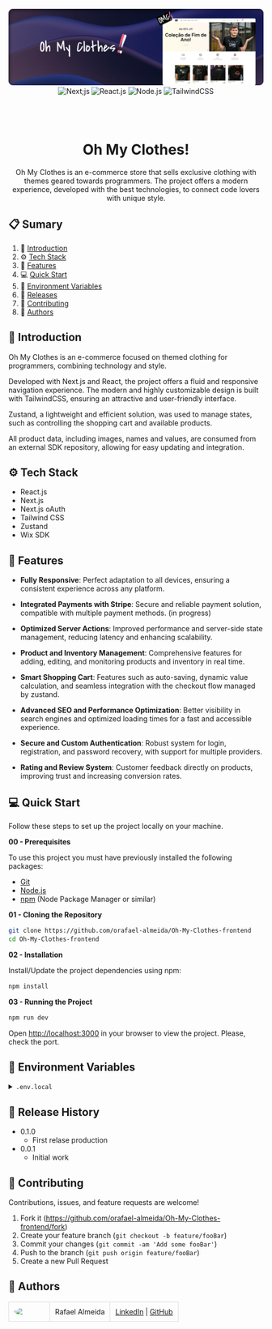 <div align="center">
  <br />
    <a href="#" target="_blank">
      <img src="https://github.com/orafael-almeida/Oh-My-Clothes-frontend/blob/main/public/omc-readme.png?raw=true" alt="Project Banner">
    </a>
  <br />

  <div>
    <img src="https://img.shields.io/badge/-Next_JS-black?style=for-the-badge&logoColor=white&logo=next.js&color=black" alt="Next;js" />
    <img src="https://img.shields.io/badge/-React_JS-black?style=for-the-badge&logoColor=white&logo=react&color=61DAFB" alt="React.js" />
    <img src="https://img.shields.io/badge/-Wix_SDK-black?style=for-the-badge&logoColor=white&logo=wix&color=black" alt="Node.js" />
    <img src="https://img.shields.io/badge/-Tailwind_CSS-black?style=for-the-badge&logoColor=white&logo=tailwindcss&color=06B6D4" alt="TailwindCSS" />
  </div>
<br/><br/></br>
 
  <h1 align="center">Oh My Clothes!</h1>

   <div align="center">
     Oh My Clothes is an e-commerce store that sells exclusive clothing with themes geared towards programmers. The project offers a modern experience, developed with the best technologies, to connect code lovers with unique style.
    </div>
</div>

## 📋 <a name="table">Sumary</a>

1. 🚀 [Introduction](#introduction)
2. ⚙️ [Tech Stack](#tech-stack)
3. 🔋 [Features](#features)
4. 💻 [Quick Start](#quick-start)
5. 💾 [Environment Variables](#envs)
6. 📅 [Releases](#versions)
7. 🤝 [Contributing](#contributing)
8. 👥 [Authors](#authors)




## <a name="introduction">🚀 Introduction</a>

Oh My Clothes is an e-commerce focused on themed clothing for programmers, combining technology and style. 

Developed with Next.js and React, the project offers a fluid and responsive navigation experience. The modern and highly customizable design is built with TailwindCSS, ensuring an attractive and user-friendly interface.

Zustand, a lightweight and efficient solution, was used to manage states, such as controlling the shopping cart and available products. 

All product data, including images, names and values, are consumed from an external SDK repository, allowing for easy updating and integration.


## <a name="tech-stack">⚙️ Tech Stack</a>

- React.js
- Next.js
- Next.js oAuth
- Tailwind CSS
- Zustand
- Wix SDK

## <a name="features">🔋 Features</a>

- **Fully Responsive**: Perfect adaptation to all devices, ensuring a consistent experience across any platform.

- **Integrated Payments with Stripe**: Secure and reliable payment solution, compatible with multiple payment methods. (in progress)

- **Optimized Server Actions**: Improved performance and server-side state management, reducing latency and enhancing scalability.

- **Product and Inventory Management**: Comprehensive features for adding, editing, and monitoring products and inventory in real time.

- **Smart Shopping Cart**: Features such as auto-saving, dynamic value calculation, and seamless integration with the checkout flow managed by zustand.

- **Advanced SEO and Performance Optimization**: Better visibility in search engines and optimized loading times for a fast and accessible experience.

- **Secure and Custom Authentication**: Robust system for login, registration, and password recovery, with support for multiple providers.

- **Rating and Review System**: Customer feedback directly on products, improving trust and increasing conversion rates.


## <a name="quick-start">💻 Quick Start</a>

Follow these steps to set up the project locally on your machine.

**00 - Prerequisites**

To use this project you must have previously installed the following packages:

- [Git](https://git-scm.com/)
- [Node.js](https://nodejs.org/en)
- [npm](https://www.npmjs.com/) (Node Package Manager or similar)

**01 - Cloning the Repository**

```bash
git clone https://github.com/orafael-almeida/Oh-My-Clothes-frontend
cd Oh-My-Clothes-frontend
```

**02 - Installation**

Install/Update the project dependencies using npm:

```bash
npm install
```

**03 - Running the Project**

```bash
npm run dev
```

Open [http://localhost:3000](http://localhost:3000) in your browser to view the project.
Please, check the port.

## <a name="envs">💾 Environment Variables</a>

<details>
<summary><code>.env.local</code></summary>

```
# Private Client ID provided by Wix SDK
NEXT_PUBLIC_WIX_CLIENT_ID=

# Featured products ID
FEATURED_PRODUCTS_CATEGORY_ID=

# New products ID
NEW_PRODUCTS_CATEGORY_ID=

# AppId provided by Wix SDK documentation(addToCurrentCart)
NEXT_PUBLIC_WIX_APP_ID=

```

</details>



## <a name="versions">📅 Release History</a>



* 0.1.0
    * First relase production
* 0.0.1
    * Initial work

## <a name="contributing">🤝 Contributing</a>

Contributions, issues, and feature requests are welcome!

1. Fork it (<https://github.com/orafael-almeida/Oh-My-Clothes-frontend/fork>)
2. Create your feature branch (`git checkout -b feature/fooBar`)
3. Commit your changes (`git commit -am 'Add some fooBar'`)
4. Push to the branch (`git push origin feature/fooBar`)
5. Create a new Pull Request

## <a name="authors">👥 Authors</a>

<table style="border-collapse: collapse; table-layout: auto text-align: left;">

  <tbody>
    <tr>
      <td style="padding: 10px; border: 1px solid #ddd;">
        <img src="https://avatars.githubusercontent.com/u/173099475?v=4" width="60" style="border-radius: 50%; display: block; margin: 0 auto;">
      </td>
      <td style="padding: 10px; border: 1px solid #ddd;">Rafael Almeida</td>
      <td style="padding: 10px; border: 1px solid #ddd;">
        <a href="https://www.linkedin.com/in/orafael-almeida/" target="_blank">LinkedIn</a> |
        <a href="https://github.com/orafael-almeida" target="_blank">GitHub</a>
      </td>
    </tr>
  </tbody>
</table>
